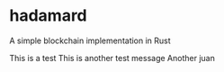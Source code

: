 # hadamard
A simple blockchain implementation in Rust

This is a test
This is another test message
Another juan
